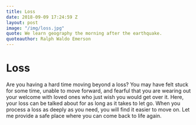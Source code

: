 ```yaml
---
title: Loss
date: 2018-09-09 17:24:59 Z
layout: post
image: "/img/loss.jpg"
quote: We learn geography the morning after the earthquake.
quoteauthor: Ralph Waldo Emerson
---
```


# Loss

Are you having a hard time moving beyond a loss? You may have felt stuck for some time, unable to move forward, and fearful that you are wearing out your welcome with loved ones who just wish you would get over it. Here, your loss can be talked about for as long as it takes to let go. When you process a loss as deeply as you need, you will find it easier to move on. Let me provide a safe place where you can come back to life again.
